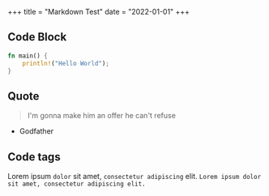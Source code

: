 +++
title = "Markdown Test"
date = "2022-01-01"
+++

## Code Block

```rust
fn main() {
    println!("Hello World");
}
```

## Quote

> I'm gonna make him an offer he can't refuse
- Godfather


## Code tags

Lorem ipsum `dolor` sit amet, `consectetur adipiscing` elit. 
`Lorem ipsum dolor sit amet, consectetur adipiscing elit.`